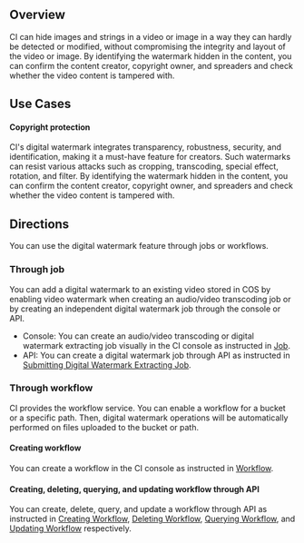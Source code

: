 ## Overview

CI can hide images and strings in a video or image in a way they can hardly be detected or modified, without compromising the integrity and layout of the video or image. By identifying the watermark hidden in the content, you can confirm the content creator, copyright owner, and spreaders and check whether the video content is tampered with.



## Use Cases

#### Copyright protection

CI's digital watermark integrates transparency, robustness, security, and identification, making it a must-have feature for creators. Such watermarks can resist various attacks such as cropping, transcoding, special effect, rotation, and filter. By identifying the watermark hidden in the content, you can confirm the content creator, copyright owner, and spreaders and check whether the video content is tampered with.


## Directions

You can use the digital watermark feature through jobs or workflows.

### Through job

You can add a digital watermark to an existing video stored in COS by enabling video watermark when creating an audio/video transcoding job or by creating an independent digital watermark job through the console or API.

- Console: You can create an audio/video transcoding or digital watermark extracting job visually in the CI console as instructed in [Job](https://intl.cloud.tencent.com/document/product/1045/43605).
- API: You can create a digital watermark job through API as instructed in [Submitting Digital Watermark Extracting Job](https://intl.cloud.tencent.com/document/product/1045/48931).


### Through workflow

CI provides the workflow service. You can enable a workflow for a bucket or a specific path. Then, digital watermark operations will be automatically performed on files uploaded to the bucket or path.

#### Creating workflow

You can create a workflow in the CI console as instructed in [Workflow](https://intl.cloud.tencent.com/document/product/1045/43604).

#### Creating, deleting, querying, and updating workflow through API

You can create, delete, query, and update a workflow through API as instructed in [Creating Workflow](https://intl.cloud.tencent.com/document/product/1045/43733), [Deleting Workflow](https://intl.cloud.tencent.com/document/product/1045/43734), [Querying Workflow](https://intl.cloud.tencent.com/document/product/1045/50339), and [Updating Workflow](https://intl.cloud.tencent.com/document/product/1045/43738) respectively.

